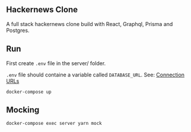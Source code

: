 ## Hackernews Clone

A full stack hackernews clone build with React, Graphql, Prisma and Postgres.

## Run

First create `.env` file in the server/ folder.

`.env` file should containe a variable called `DATABASE_URL`. See:
[Connection URLs](https://www.prisma.io/docs/reference/database-reference/connection-urls)

```
docker-compose up 
```

## Mocking

```
docker-compose exec server yarn mock
```
